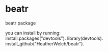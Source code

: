 # beatr
beatr package


you can install by running:  
install.packages("devtools"). 
library(devtools). 
install_github("HeatherWelch/beatr"). 
